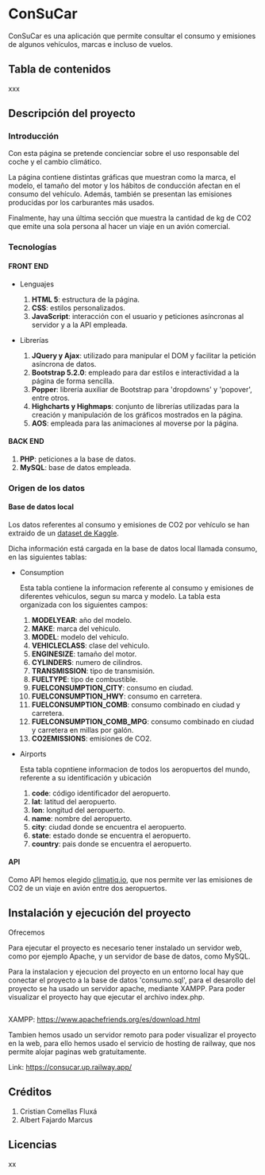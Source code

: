 # ConSuCar

ConSuCar es una aplicación que permite consultar el consumo y emisiones de algunos vehículos, marcas e incluso de vuelos.

## Tabla de contenidos

xxx

## Descripción del proyecto

### Introducción
Con esta página se pretende concienciar sobre el uso responsable del coche y el cambio climático.

La página contiene distintas gráficas que muestran como la marca, el modelo, el tamaño del motor y los hábitos de conducción afectan en el consumo del vehículo. Además, también se presentan las emisiones producidas por los carburantes más usados. 

Finalmente, hay una última sección que muestra la cantidad de kg de CO2 que emite una sola persona al hacer un viaje en un avión comercial.

### Tecnologías

#### FRONT END
- Lenguajes

    1. **HTML 5**: estructura de la página.
    2. **CSS**: estilos personalizados.
    3. **JavaScript**: interacción con el usuario y peticiones asíncronas al servidor y a la API empleada.

-  Librerías

    1. **JQuery y Ajax**: utilizado para manipular el DOM y facilitar la petición asíncrona de datos.
    2. **Bootstrap 5.2.0**: empleado para dar estilos e interactividad a la página de forma sencilla.
    3. **Popper**: librería auxiliar de Bootstrap para 'dropdowns' y 'popover', entre otros.
    4. **Highcharts y Highmaps**: conjunto de librerías utilizadas para la creación y manipulación de los gráficos mostrados en la página.
    5. **AOS**: empleada para las animaciones al moverse por la página.

#### BACK END
1. **PHP**: peticiones a la base de datos.
2. **MySQL**: base de datos empleada.

### Origen de los datos

#### Base de datos local

Los datos referentes al consumo y emisiones de CO2 por vehículo se han extraido de un [dataset de Kaggle](https://www.kaggle.com/datasets/mohamedjafirashraf/fuel-consumption-co2).

Dicha información está cargada en la base de datos local llamada consumo, en las siguientes tablas:

- Consumption

    Esta tabla contiene la informacion referente al consumo y emisiones de diferentes vehiculos, segun su marca y modelo. La tabla esta organizada con los siguientes campos:

    1. **MODELYEAR**: año del modelo.
    2. **MAKE**: marca del vehiculo.
    3. **MODEL**: modelo del vehiculo.
    4. **VEHICLECLASS**: clase del vehiculo.
    5. **ENGINESIZE**: tamaño del motor.
    6. **CYLINDERS**: numero de cilindros.
    7. **TRANSMISSION**: tipo de transmisión.
    8. **FUELTYPE**: tipo de combustible.
    9. **FUELCONSUMPTION_CITY**: consumo en ciudad.
    10. **FUELCONSUMPTION_HWY**: consumo en carretera.
    11. **FUELCONSUMPTION_COMB**: consumo combinado en ciudad y carretera.
    12. **FUELCONSUMPTION_COMB_MPG**: consumo combinado en ciudad y carretera en millas por galón.
    13. **CO2EMISSIONS**: emisiones de CO2.

- Airports

    Esta tabla copntiene informacion de todos los aeropuertos del mundo, referente a su identificación y ubicación

    1. **code**: código identificador del aeropuerto.
    2. **lat**: latitud del aeropuerto.
    3. **lon**: longitud del aeropuerto.
    4. **name**: nombre del aeropuerto.
    5. **city**: ciudad donde se encuentra el aeropuerto.
    6. **state**: estado donde se encuentra el aeropuerto.
    7. **country**: pais donde se encuentra el aeropuerto.

#### API

Como API hemos elegido [climatiq.io](https://www.climatiq.io/docs#travel-flights), que nos permite ver las emisiones de CO2 de un viaje en avión entre dos aeropuertos.

## Instalación y ejecución del proyecto
Ofrecemos 


Para ejecutar el proyecto es necesario tener instalado un servidor web, como por ejemplo Apache, y un servidor de base de datos, como MySQL.


Para la instalacion y ejecucion del proyecto en un entorno local hay que conectar el proyecto a la base de datos 'consumo.sql', para el desarollo del proyecto se ha usado un servidor apache, mediante XAMPP. Para poder visualizar el proyecto hay que ejecutar el archivo index.php.

```bash

```

XAMPP: <https://www.apachefriends.org/es/download.html>

Tambien hemos usado un servidor remoto para poder visualizar el proyecto en la web, para ello hemos usado el servicio de hosting de railway, que nos permite alojar paginas web gratuitamente.

Link: <https://consucar.up.railway.app/>

## Créditos

1. Cristian Comellas Fluxá
2. Albert Fajardo Marcus

## Licencias

xx
